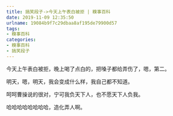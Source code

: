 ```yaml
---
title: 搞笑段子->今天上午表白被拒 | 糗事百科
date: 2019-11-09 12:35:50
urlname: 19084b9f7c29dbaa8af195de79900d57
tags: 
- 糗事百科
categories:
- 糗事百科
- 搞笑段子
---
```

今天上午表白被拒，晚上喝了点白的，把嗓子都给弄伤了，嗯，第二。

明天，嗯，明天，我会变成什么样，我自己都不知道。

呵呵曹操说的很对，宁可我负天下人，也不愿天下人负我。

哈哈哈哈哈哈哈哈，造化弄人啊。


